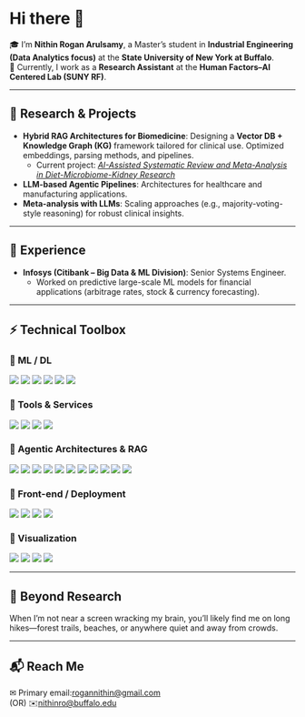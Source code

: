 # Hi there 👋  

🎓 I’m **Nithin Rogan Arulsamy**, a Master’s student in **Industrial Engineering (Data Analytics focus)** at the **State University of New York at Buffalo**.  
🔬 Currently, I work as a **Research Assistant** at the **Human Factors–AI Centered Lab (SUNY RF)**.  

---

## 🔎 Research & Projects  
- **Hybrid RAG Architectures for Biomedicine**: Designing a **Vector DB + Knowledge Graph (KG)** framework tailored for clinical use. Optimized embeddings, parsing methods, and pipelines.  
  - Current project: *[AI-Assisted Systematic Review and Meta-Analysis in Diet-Microbiome-Kidney Research](#)*  
- **LLM-based Agentic Pipelines**: Architectures for healthcare and manufacturing applications.  
- **Meta-analysis with LLMs**: Scaling approaches (e.g., majority-voting-style reasoning) for robust clinical insights.  

---

## 💼 Experience  
- **Infosys (Citibank – Big Data & ML Division)**: Senior Systems Engineer.  
  - Worked on predictive large-scale ML models for financial applications (arbitrage rates, stock & currency forecasting).  

---

## ⚡ Technical Toolbox  

### 🔹 ML / DL  
<p align="left">
  <img src="https://img.shields.io/badge/-PyTorch-EE4C2C?logo=pytorch&logoColor=white" />
  <img src="https://img.shields.io/badge/-TensorFlow-FF6F00?logo=tensorflow&logoColor=white" />
  <img src="https://img.shields.io/badge/-NumPy-013243?logo=numpy&logoColor=white" />
  <img src="https://img.shields.io/badge/-Pandas-150458?logo=pandas&logoColor=white" />
  <img src="https://img.shields.io/badge/-ScikitLearn-F7931E?logo=scikit-learn&logoColor=white" />
  <img src="https://img.shields.io/badge/-OpenCV-5C3EE8?logo=opencv&logoColor=white" />
</p>

### 🔹 Tools & Services  
<p align="left">
  <img src="https://img.shields.io/badge/-Docker-2496ED?logo=docker&logoColor=white" />
  <img src="https://img.shields.io/badge/-Kubernetes-326CE5?logo=kubernetes&logoColor=white" />
  <img src="https://img.shields.io/badge/-AWS-232F3E?logo=amazon-aws&logoColor=white" />
  <img src="https://img.shields.io/badge/-Ubuntu-E95420?logo=ubuntu&logoColor=white" />
</p>

### 🔹 Agentic Architectures & RAG  
<p align="left">
  <img src="https://img.shields.io/badge/-LangChain-1C3C3C?logo=chainlink&logoColor=white" />
  <img src="https://img.shields.io/badge/-LangGraph-4B0082?logo=network&logoColor=white" />
  <img src="https://img.shields.io/badge/-HuggingFace-FFD21E?logo=huggingface&logoColor=black" />
  <img src="https://img.shields.io/badge/-Neo4j-018BFF?logo=neo4j&logoColor=white" />
  <img src="https://img.shields.io/badge/-FAISS-2C2C2C?logo=facebook&logoColor=white" />
  <img src="https://img.shields.io/badge/-Weaviate-00A78F?logo=graphql&logoColor=white" />
  <img src="https://img.shields.io/badge/-Milvus-008272?logo=apache-kafka&logoColor=white" />
  <img src="https://img.shields.io/badge/-KG--RAG-8A2BE2?logo=neo4j&logoColor=white" />
  <img src="https://img.shields.io/badge/-Hybrid%20RAG-6A5ACD?logo=knowledgebase&logoColor=white" />
  <img src="https://img.shields.io/badge/-MCP%20+%20RAG-FF4500?logo=apache-spark&logoColor=white" />
  <img src="https://img.shields.io/badge/-Agentic%20Pipelines-20B2AA?logo=fastapi&logoColor=white" />
</p>

### 🔹 Front-end / Deployment  
<p align="left">
  <img src="https://img.shields.io/badge/-Flask-000000?logo=flask&logoColor=white" />
  <img src="https://img.shields.io/badge/-Django-092E20?logo=django&logoColor=white" />
  <img src="https://img.shields.io/badge/-Gradio-FF8800?logo=python&logoColor=white" />
  <img src="https://img.shields.io/badge/-Streamlit-FF4B4B?logo=streamlit&logoColor=white" />
</p>

### 🔹 Visualization  
<p align="left">
  <img src="https://img.shields.io/badge/-Plotly-3F4F75?logo=plotly&logoColor=white" />
  <img src="https://img.shields.io/badge/-Matplotlib-11557C?logo=python&logoColor=white" />
  <img src="https://img.shields.io/badge/-Seaborn-4C9A2A?logo=python&logoColor=white" />
  <img src="https://img.shields.io/badge/-Tableau-E97627?logo=tableau&logoColor=white" />
</p>

---

## 🌱 Beyond Research  
When I’m not near a screen wracking my brain, you’ll likely find me on long hikes—forest trails, beaches, or anywhere quiet and away from crowds.   

---

## 📬 Reach Me  
✉ Primary email:[rogannithin@gmail.com](mailto:rogannithin@gmail.com)  
             (OR)
✉️[nithinro@buffalo.edu](mailto:nithinro@buffalo.edu)  
